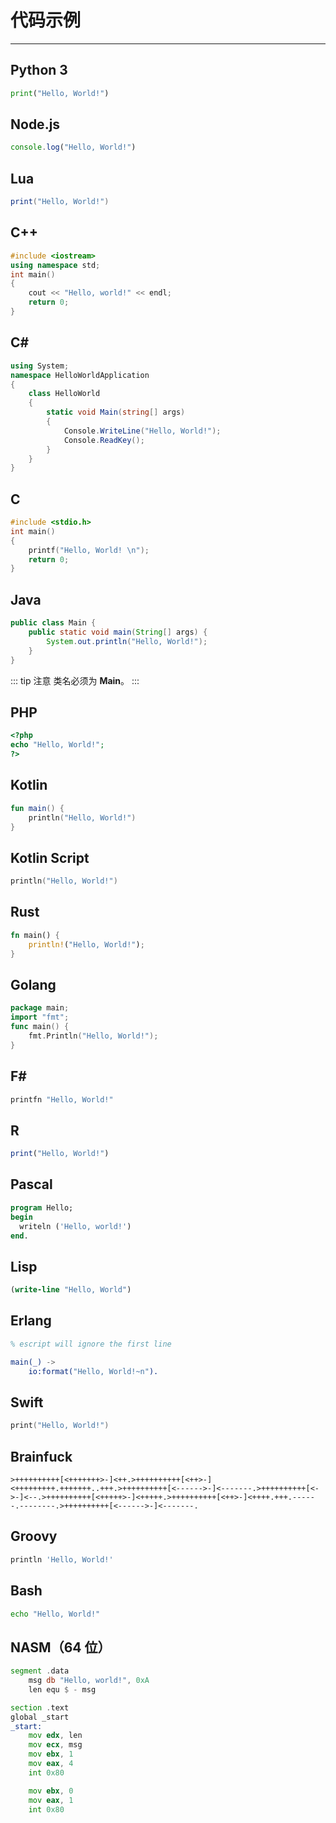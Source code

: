 # 代码示例

---

## Python 3
```python
print("Hello, World!")
```

## Node.js
```javascript
console.log("Hello, World!")
```

## Lua
```lua
print("Hello, World!")
```

## C++
```cpp
#include <iostream>
using namespace std;
int main()
{
    cout << "Hello, world!" << endl;
    return 0;
}
```

## C#
```cs
using System;
namespace HelloWorldApplication
{
    class HelloWorld
    {
        static void Main(string[] args)
        {
            Console.WriteLine("Hello, World!");
            Console.ReadKey();
        }
    }
}
```

## C
```c
#include <stdio.h>
int main()
{
    printf("Hello, World! \n");
    return 0;
}
```

## Java
```java
public class Main {
    public static void main(String[] args) {
        System.out.println("Hello, World!");
    }
}
```
::: tip 注意
类名必须为 **Main**。
:::

## PHP
```php
<?php
echo "Hello, World!";
?>
```

## Kotlin
```kotlin
fun main() {
    println("Hello, World!")
}
```

## Kotlin Script
```kotlin
println("Hello, World!")
```

## Rust
```rs
fn main() {
    println!("Hello, World!");
}
```

## Golang
```go
package main;
import "fmt";
func main() {
    fmt.Println("Hello, World!");
}
```

## F#
```fs
printfn "Hello, World!"
```

## R
```r
print("Hello, World!")
```

## Pascal
```pascal
program Hello;
begin
  writeln ('Hello, world!')
end.
```

## Lisp
```lisp
(write-line "Hello, World")
```

## Erlang
```erlang
% escript will ignore the first line

main(_) ->
    io:format("Hello, World!~n").
```

## Swift
```swift
print("Hello, World!")
```

## Brainfuck
```brainfuck
>++++++++++[<+++++++>-]<++.>++++++++++[<++>-]<+++++++++.+++++++..+++.>++++++++++[<------>-]<-------.>++++++++++[<->-]<--.>++++++++++[<+++++>-]<+++++.>++++++++++[<++>-]<++++.+++.------.--------.>++++++++++[<------>-]<-------.
```

## Groovy
```groovy
println 'Hello, World!'
```

## Bash
```bash
echo "Hello, World!"
```

## NASM（64 位）
```asm
segment .data
    msg db "Hello, world!", 0xA
    len equ $ - msg

section .text
global _start
_start:
    mov edx, len
    mov ecx, msg
    mov ebx, 1
    mov eax, 4
    int 0x80

    mov ebx, 0
    mov eax, 1
    int 0x80
```
